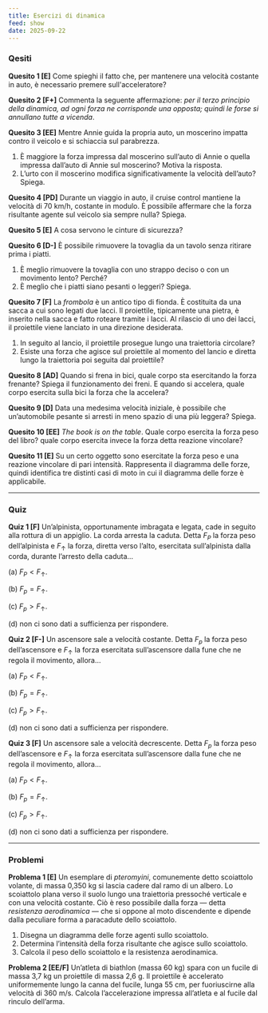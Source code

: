 ```yaml
---
title: Esercizi di dinamica
feed: show
date: 2025-09-22
---
```

### Qesiti

**Quesito 1 [E]** Come spieghi il fatto che, per mantenere una velocità costante in auto, è necessario premere sull'acceleratore?

**Quesito 2 [F+]** Commenta la seguente affermazione: _per il terzo principio della dinamica, ad ogni forza ne corrisponde una opposta; quindi le forse si annullano tutte a vicenda_.

**Quesito 3 [EE]** Mentre Annie guida la propria auto, un moscerino impatta contro il veicolo e si schiaccia sul parabrezza.

1. È maggiore la forza impressa dal moscerino sull’auto di Annie o quella impressa dall’auto di Annie sul moscerino? Motiva la risposta.
2. L’urto con il moscerino modifica significativamente la velocità dell’auto? Spiega.

**Quesito 4 [PD]** Durante un viaggio in auto, il cruise control mantiene la velocità di 70 km/h, costante in modulo. È possibile affermare che la forza risultante agente sul veicolo sia sempre nulla? Spiega.

**Quesito 5 [E]** A cosa servono le cinture di sicurezza?

**Quesito 6 [D-]** È possibile rimuovere la tovaglia da un tavolo senza ritirare prima i piatti.

1. È meglio rimuovere la tovaglia con uno strappo deciso o con un movimento lento? Perché?
2. È meglio che i piatti siano pesanti o leggeri? Spiega.

**Quesito 7 [F]** La _frombola_ è un antico tipo di fionda. È costituita da una sacca a cui sono legati due lacci. Il proiettile, tipicamente una pietra, è inserito nella sacca e fatto roteare tramite i lacci. Al rilascio di uno dei lacci, il proiettile viene lanciato in una direzione desiderata.

1. In seguito al lancio, il proiettile prosegue lungo una traiettoria circolare?
2. Esiste una forza che agisce sul proiettile al momento del lancio e diretta lungo la traiettoria poi seguita dal proiettile?

**Quesito 8 [AD]** Quando si frena in bici, quale corpo sta esercitando la forza frenante? Spiega il funzionamento dei freni. E quando si accelera, quale corpo esercita sulla bici la forza che la accelera?

**Quesito 9 [D]** Data una medesima velocità iniziale, è possibile che un’automobile pesante si arresti in meno spazio di una più leggera? Spiega.

**Quesito 10 [EE]** _The book is on the table_. Quale corpo esercita la forza peso del libro? quale corpo esercita invece la forza detta reazione vincolare?

**Quesito 11 [E]** Su un certo oggetto sono esercitate la forza peso e una reazione vincolare di pari intensità. Rappresenta il diagramma delle forze, quindi identifica tre distinti casi di moto in cui il diagramma delle forze è applicabile.

---

### Quiz

**Quiz 1 [F]** Un’alpinista, opportunamente imbragata e legata, cade in seguito alla rottura di un appiglio. La corda arresta la caduta. Detta $F_P$ la forza peso dell’alpinista e $F_\uparrow$ la forza, diretta verso l’alto, esercitata sull’alpinista dalla corda, durante l’arresto della caduta…

(a) $F_P < F_\uparrow$.

(b) $F_p = F_\uparrow$.

(c) $F_p > F_\uparrow$.

(d) non ci sono dati a sufficienza per rispondere.

**Quiz 2 [F-]** Un ascensore sale a velocità costante. Detta $F_p$ la forza peso dell’ascensore e $F_\uparrow$ la forza esercitata sull’ascensore dalla fune che ne regola il movimento, allora…

(a) $F_P < F_\uparrow$.

(b) $F_p = F_\uparrow$.

(c) $F_p > F_\uparrow$.

(d) non ci sono dati a sufficienza per rispondere.

**Quiz 3 [F]** Un ascensore sale a velocità decrescente. Detta $F_p$ la forza peso dell’ascensore e $F_\uparrow$ la forza esercitata sull’ascensore dalla fune che ne regola il movimento, allora…

(a) $F_P < F_\uparrow$.

(b) $F_p = F_\uparrow$.

(c) $F_p > F_\uparrow$.

(d) non ci sono dati a sufficienza per rispondere.

---

### Problemi

**Problema 1 [E]** Un esemplare di _pteromyini_, comunemente detto scoiattolo volante, di massa 0,350 kg si lascia cadere dal ramo di un albero. Lo scoiattolo plana verso il suolo lungo una traiettoria pressoché verticale e con una velocità costante. Ciò è reso possibile dalla forza — detta _resistenza aerodinamica_ — che si oppone al moto discendente e dipende dalla peculiare forma a paracadute dello scoiattolo.

1. Disegna un diagramma delle forze agenti sullo scoiattolo.
2. Determina l’intensità della forza risultante che agisce sullo scoiattolo.
3. Calcola il peso dello scoiattolo e la resistenza aerodinamica.

**Problema 2 [EE/F]** Un’atleta di biathlon (massa 60 kg) spara con un fucile di massa 3,7 kg un proiettile di massa 2,6 g. Il proiettile è accelerato uniformemente lungo la canna del fucile, lunga 55 cm, per fuoriuscirne alla velocità di 360 m/s. Calcola l’accelerazione impressa all’atleta e al fucile dal rinculo dell’arma.